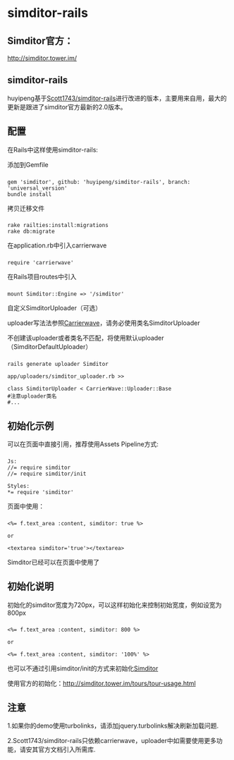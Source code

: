 simditor-rails
===========================


Simditor官方：
----------------------------------
http://simditor.tower.im/


simditor-rails
---------------------------------

huyipeng基于[Scott1743/simditor-rails](https://github.com/Scott1743/simditor-rails)进行改进的版本，主要用来自用，最大的更新是跟进了simditor官方最新的2.0版本。


## 配置

在Rails中这样使用simditor-rails:

添加到Gemfile

###
    gem 'simditor', github: 'huyipeng/simditor-rails', branch: 'universal_version'
    bundle install

拷贝迁移文件

###
    rake railties:install:migrations
    rake db:migrate

在application.rb中引入carrierwave

###
    require 'carrierwave'

在Rails项目routes中引入

###
    mount Simditor::Engine => '/simditor'

自定义SimditorUploader（可选）

uploader写法法参照[Carrierwave](https://github.com/carrierwaveuploader/carrierwave)，请务必使用类名SimditorUploader

不创建该uploader或者类名不匹配，将使用默认uploader（SimditorDefaultUploader）

###
    rails generate uploader Simditor

    app/uploaders/simditor_uploader.rb >>

    class SimditorUploader < CarrierWave::Uploader::Base
    #注意uploader类名
    #...


## 初始化示例

可以在页面中直接引用，推荐使用Assets Pipeline方式:

###
    Js:
    //= require simditor
    //= require simditor/init

    Styles:
    *= require 'simditor'

页面中使用：

###
    <%= f.text_area :content, simditor: true %>

    or

    <textarea simditor='true'></textarea>


Simditor已经可以在页面中使用了

## 初始化说明

初始化的simditor宽度为720px，可以这样初始化来控制初始宽度，例如设宽为800px

###
    <%= f.text_area :content, simditor: 800 %>
    
    or
    
    <%= f.text_area :content, simditor: '100%' %>

也可以不通过引用simditor/init的方式来初始化[Simditor](http://simditor.tower.im/)

使用官方的初始化：http://simditor.tower.im/tours/tour-usage.html

## 注意

1.如果你的demo使用turbolinks，请添加jquery.turbolinks解决刷新加载问题.

2.Scott1743/simditor-rails只依赖carrierwave，uploader中如需要使用更多功能，请安其官方文档引入所需库.






